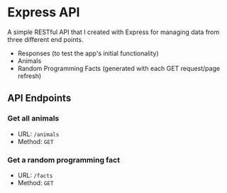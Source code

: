 # Express API

A simple RESTful API that I created with Express for managing data from three different end points.

- Responses (to test the app's initial functionality)
- Animals
- Random Programming Facts (generated with each GET request/page refresh)

## API Endpoints

### Get all animals

- URL: `/animals`
- Method: `GET`

### Get a random programming fact

- URL: `/facts`
- Method: `GET`
